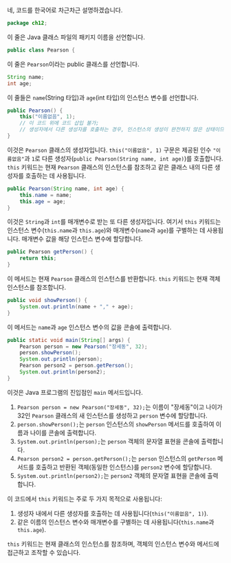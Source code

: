 네, 코드를 한국어로 차근차근 설명하겠습니다.

```java
package ch12;
```
이 줄은 Java 클래스 파일의 패키지 이름을 선언합니다.

```java
public class Pearson {
```
이 줄은 `Pearson`이라는 public 클래스를 선언합니다.

```java
String name;
int age;
```
이 줄들은 `name`(String 타입)과 `age`(int 타입)의 인스턴스 변수를 선언합니다.

```java
public Pearson() {
    this("이름없음", 1);
    // 이 코드 위에 코드 삽입 불가;
    // 생성자에서 다른 생성자를 호출하는 경우, 인스턴스의 생성이 완전하지 않은 상태이므로 this() statement 이전에 다른 statement를 쓸 수 없음
}
```
이것은 `Pearson` 클래스의 생성자입니다. `this("이름없음", 1)` 구문은 제공된 인수 `"이름없음"`과 `1`로 다른 생성자(`public Pearson(String name, int age)`)를 호출합니다. `this` 키워드는 현재 `Pearson` 클래스의 인스턴스를 참조하고 같은 클래스 내의 다른 생성자를 호출하는 데 사용됩니다.

```java
public Pearson(String name, int age) {
    this.name = name;
    this.age = age;
}
```
이것은 `String`과 `int`를 매개변수로 받는 또 다른 생성자입니다. 여기서 `this` 키워드는 인스턴스 변수(`this.name`과 `this.age`)와 매개변수(`name`과 `age`)를 구별하는 데 사용됩니다. 매개변수 값을 해당 인스턴스 변수에 할당합니다.

```java
public Pearson getPerson() {
    return this;
}
```
이 메서드는 현재 `Pearson` 클래스의 인스턴스를 반환합니다. `this` 키워드는 현재 객체 인스턴스를 참조합니다.

```java
public void showPerson() {
    System.out.println(name + "," + age);
}
```
이 메서드는 `name`과 `age` 인스턴스 변수의 값을 콘솔에 출력합니다.

```java
public static void main(String[] args) {
    Pearson person = new Pearson("장세동", 32);
    person.showPerson();
    System.out.println(person);
    Pearson person2 = person.getPerson();
    System.out.println(person2);
}
```
이것은 Java 프로그램의 진입점인 `main` 메서드입니다.

1. `Pearson person = new Pearson("장세동", 32);`는 이름이 "장세동"이고 나이가 32인 `Pearson` 클래스의 새 인스턴스를 생성하고 `person` 변수에 할당합니다.
2. `person.showPerson();`는 `person` 인스턴스의 `showPerson` 메서드를 호출하여 이름과 나이를 콘솔에 출력합니다.
3. `System.out.println(person);`는 `person` 객체의 문자열 표현을 콘솔에 출력합니다.
4. `Pearson person2 = person.getPerson();`는 `person` 인스턴스의 `getPerson` 메서드를 호출하고 반환된 객체(동일한 인스턴스)를 `person2` 변수에 할당합니다.
5. `System.out.println(person2);`는 `person2` 객체의 문자열 표현을 콘솔에 출력합니다.

이 코드에서 `this` 키워드는 주로 두 가지 목적으로 사용됩니다:

1. 생성자 내에서 다른 생성자를 호출하는 데 사용됩니다(`this("이름없음", 1)`).
2. 같은 이름의 인스턴스 변수와 매개변수를 구별하는 데 사용됩니다(`this.name`과 `this.age`).

`this` 키워드는 현재 클래스의 인스턴스를 참조하며, 객체의 인스턴스 변수와 메서드에 접근하고 조작할 수 있습니다.